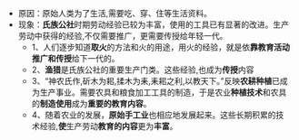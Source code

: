 - 原因：原始人类为了生活,需要吃、穿、住等生活资料。
- 现象：**氏族公社**时期劳动经验已较为丰富，使用的工具已有显著的改进。生产劳动中获得的经验,不仅需要推广，更需要传授给年轻一代。
	- 1、人们逐步知道**取火**的方法和火的用途，用火的经验，就是依**靠教育活动推广和传授**给下一代的。
	- 2、**渔猎**是氏族公社的重要生产门类。这些经验,也成为**传授**内容
	- 3、“神农氏作,斫木为耜,揉木为耒,耒耜之利,以教天下。”反映**农耕种植**已成为生产事业。需要农具和粮食加工工具的制造，于是农业**种植技术**和农具的**制造使用**成为**重要的教育内容**。
	- 4、随着农业的发展，**原始手工业**也相应地发展起来。这些长期积累的技术经验,**使**生产劳动**教育的内容**更为**丰富**。